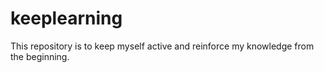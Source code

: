 # keeplearning
This repository is to keep myself active and reinforce my knowledge from the beginning. 


